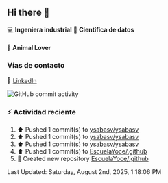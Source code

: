 ## Hi there 👋

:computer: **Ingeniera industrial**
:pencil: **Científica de datos**

#### 🐶 **Animal Lover**

### Vías de contacto

🔗 [LinkedIn](https://www.linkedin.com/in/yocelin-saba-vivas-8b452b23a)


![GitHub commit activity](https://img.shields.io/github/commit-activity/m/ysabasv/ysabasv)

### :zap: Actividad reciente
<!--RECENT_ACTIVITY:start-->
1. ⬆️ Pushed 1 commit(s) to [ysabasv/ysabasv](https://github.com/ysabasv/ysabasv)<br>
2. ⬆️ Pushed 1 commit(s) to [ysabasv/ysabasv](https://github.com/ysabasv/ysabasv)<br>
3. ⬆️ Pushed 1 commit(s) to [ysabasv/ysabasv](https://github.com/ysabasv/ysabasv)<br>
4. ⬆️ Pushed 1 commit(s) to [EscuelaYoce/.github](https://github.com/EscuelaYoce/.github)<br>
5. 📔 Created new repository [EscuelaYoce/.github](https://github.com/EscuelaYoce/.github)<br>
<!--RECENT_ACTIVITY:end-->
<!--RECENT_ACTIVITY:last_update-->
Last Updated: Saturday, August 2nd, 2025, 1:18:06 PM
<!--RECENT_ACTIVITY:last_update_end-->
